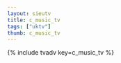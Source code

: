 ```yaml
--- 
layout: sieutv
title: c_music_tv
tags: ["uktv"]
thumb: c_music_tv
---
```

{% include tvadv key=c_music_tv %}
